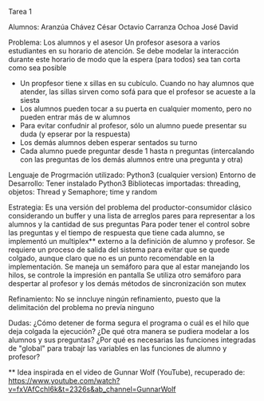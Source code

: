 Tarea 1

Alumnos:
Aranzúa Chávez César Octavio
Carranza Ochoa José David

Problema: Los alumnos y el asesor
Un profesor asesora a varios estudiantes en su horario de atención.
Se debe modelar la interacción durante este horario de modo que la espera (para todos) sea tan corta como sea posible

- Un propfesor tiene x sillas en su cubículo. Cuando no hay alumnos que atender, las sillas sirven como sofá para que el profesor se acueste a la siesta
- Los alumnos pueden tocar a su puerta en cualquier momento, pero no pueden entrar más de w alumnos
- Para evitar confudnir al profesor, sólo un alumno puede presentar su duda (y epserar por la respuesta)
- Los demás alumnos deben esperar sentados su turno
- Cada alumno puede preguntar desde 1 hasta n preguntas (intercalando con las preguntas de los demás alumnos entre una pregunta y otra)


Lenguaje de Progrmación utilizado: Python3 (cualquier version)
Entorno de Desarrollo: Tener instalado Python3
Bibliotecas importadas: threading, objetos: Thread y Semaphore; time y random


Estrategia: 
Es una versión del problema del productor-consumidor clásico considerando un buffer y una lista de arreglos pares para representar a los alumnos y la cantidad de sus preguntas
Para poder tener el control sobre las preguntas y el tiempo de respuesta que tiene cada alumno, se implementó un multiplex** externo a la definición de alumno y profesor.
Se requiere un proceso de salida del sistema para evitar que se quede colgado, aunque claro que no es un punto recomendable en la implementación.
Se maneja un semáforo para que al estar manejando los hilos, se controle la impresión en pantalla
Se utiliza otro semáforo para despertar al profesor y los demás métodos de sincronización son mutex

Refinamiento:
No se inncluye ningún refinamiento, puesto que la delimitación del problema no prevía ninguno

Dudas:
¿Cómo detener de forma segura el programa o cuál es el hilo que deja colgada la ejecución?
¿De qué otra manera se pudiera modelar a los alumnos y sus preguntas?
¿Por qué es necesarias las funciones integradas de "global" para trabajr las variables en las funciones de alumno y profesor?


** Idea inspirada en el video de Gunnar Wolf (YouTube), recuperado de: https://www.youtube.com/watch?v=fxVAfCchI6k&t=2326s&ab_channel=GunnarWolf

